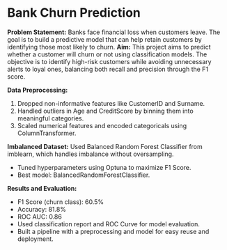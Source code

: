 # Bank Churn Prediction
**Problem Statement:** Banks face financial loss when customers leave. The goal is to build a predictive model that can help retain customers by identifying those most likely to churn.
**Aim:** This project aims to predict whether a customer will churn or not using classification models. The objective is to identify high-risk customers while avoiding unnecessary alerts to loyal ones, balancing both recall and precision through the F1 score.

**Data Preprocessing:**
1. Dropped non-informative features like CustomerID and Surname.
2. Handled outliers in Age and CreditScore by binning them into meaningful categories.
3. Scaled numerical features and encoded categoricals using ColumnTransformer.

**Imbalanced Dataset:** Used Balanced Random Forest Classifier from imblearn, which handles imbalance without oversampling.
- Tuned hyperparameters using Optuna to maximize F1 Score.
- Best model: BalancedRandomForestClassifier.

**Results and Evaluation:**
- F1 Score (churn class): 60.5%
- Accuracy: 81.8%
- ROC AUC: 0.86
- Used classification report and ROC Curve for model evaluation.
- Built a pipeline with a preprocessing and model for easy reuse and deployment.

